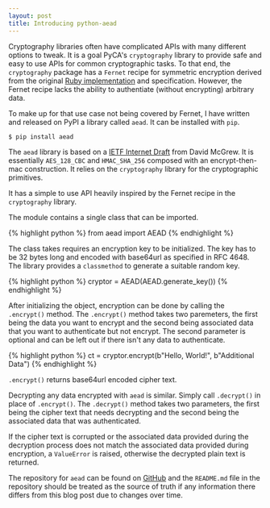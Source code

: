 ```yaml
---
layout: post
title: Introducing python-aead
---
```


Cryptography libraries often have complicated APIs with many different options
to tweak. It is a goal PyCA's `cryptography` library to provide safe and easy
to use APIs for common cryptographic tasks. To that end, the `cryptography`
package has a `Fernet` recipe for symmetric encryption derived from the
original [Ruby implementation][ruby-fernet] and specification. However, the
Fernet recipe lacks the ability to authentiate (without encrypting) arbitrary
data.

To make up for that use case not being covered by Fernet, I have written and
released on PyPI a library called `aead`. It can be installed with `pip`.

```
$ pip install aead
```

The `aead` library is based on a [IETF Internet Draft][aead-draft] from David
McGrew. It is essentially `AES_128_CBC` and `HMAC_SHA_256` composed with an
encrypt-then-mac construction. It relies on the `cryptography` library for
the cryptographic primitives.

It has a simple to use API heavily inspired by the Fernet recipe in the
`cryptography` library.

The module contains a single class that can be imported.

{% highlight python %}
from aead import AEAD
{% endhighlight %}

The class takes requires an encryption key to be initialized. The key has to be
32 bytes long and encoded with base64url as specified in RFC 4648. The library
provides a `classmethod` to generate a suitable random key.

{% highlight python %}
cryptor = AEAD(AEAD.generate_key())
{% endhighlight %}

After initializing the object, encryption can be done by calling the
`.encrypt()` method. The `.encrypt()` method takes two paremeters, the first
being the data you want to encrypt and the second being associated data that
you want to authenticate but not encrypt. The second parameter is optional and
can be left out if there isn't any data to authenticate.

{% highlight python %}
ct = cryptor.encrypt(b"Hello, World!", b"Additional Data")
{% endhighlight %}

`.encrypt()` returns base64url encoded cipher text.

Decrypting any data encrypted with `aead` is similar. Simply call `.decrypt()`
in place of `.encrypt()`. The `.decrypt()` method takes two parameters, the
first being the cipher text that needs decrypting and the second being the
associated data that was authenticated.

If the cipher text is corrupted or the associated data provided during the
decryption process does not match the associated data provided during
encryption, a `ValueError` is raised, otherwise the decrypted plain text is
returned.

The repository for `aead` can be found on [GitHub][aead-github] and the
`README.md` file in the repository should be treated as the source of truth
if any information there differs from this blog post due to changes over time.

[ruby-fernet]: https://github.com/fernet/fernet-rb
[aead-draft]: http://tools.ietf.org/html/draft-mcgrew-aead-aes-cbc-hmac-sha2-05
[aead-github]: https://github.com/Ayrx/python-aead
